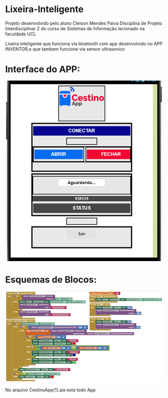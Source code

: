 # Lixeira-Inteligente

Projeto desenvolvido pelo aluno Cleison Mendes Paiva 
Disciplina de Projeto Interdisciplinar 2 do curso de Sistemas de Informação lecionado na faculdade UCL


Lixeira inteligente que funciona via bluetooth com app desenvolvido no APP INVENTOR,e que tambem funcione via sensor ultrasonico


# Interface do APP:

![Screenshot](celular.png)

# Esquemas de Blocos:

![Screenshot](blocos.png)

No arquivo  CestinoApp(1).aia esta todo App

